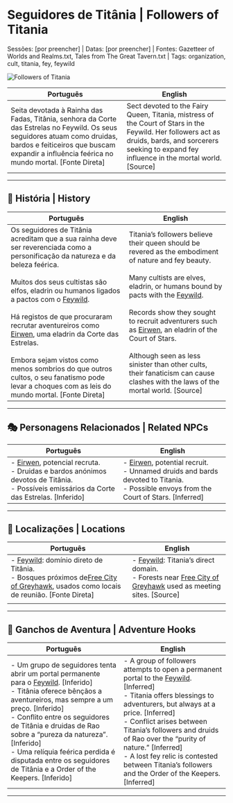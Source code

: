 # Seguidores de Titânia | Followers of Titania

Sessões: [por preencher] | Datas: [por preencher] | Fontes: Gazetteer of Worlds and Realms.txt, Tales from The Great Tavern.txt | Tags: organization, cult, titania, fey, feywild

![Followers of Titania](assets/organization/org_blank.png)

| **Português** | **English** |
|---------------|-------------|
| Seita devotada à Rainha das Fadas, Titânia, senhora da Corte das Estrelas no Feywild. Os seus seguidores atuam como druidas, bardos e feiticeiros que buscam expandir a influência feérica no mundo mortal. [Fonte Direta] | Sect devoted to the Fairy Queen, Titania, mistress of the Court of Stars in the Feywild. Her followers act as druids, bards, and sorcerers seeking to expand fey influence in the mortal world. [Source] |

---

## 📖 História | History

| **Português** | **English** |
|---------------|-------------|
| Os seguidores de Titânia acreditam que a sua rainha deve ser reverenciada como a personificação da natureza e da beleza feérica. <br><br> Muitos dos seus cultistas são elfos, eladrin ou humanos ligados a pactos com o [Feywild](feywild.md). <br><br> Há registos de que procuraram recrutar aventureiros como [Eirwen](docs/pc/-/pc_eirwen.md), uma eladrin da Corte das Estrelas. <br><br> Embora sejam vistos como menos sombrios do que outros cultos, o seu fanatismo pode levar a choques com as leis do mundo mortal. [Fonte Direta] | Titania’s followers believe their queen should be revered as the embodiment of nature and fey beauty. <br><br> Many cultists are elves, eladrin, or humans bound by pacts with the [Feywild](feywild.md). <br><br> Records show they sought to recruit adventurers such as [Eirwen](docs/pc/-/pc_eirwen.md), an eladrin of the Court of Stars. <br><br> Although seen as less sinister than other cults, their fanaticism can cause clashes with the laws of the mortal world. [Source] |

---

## 🎭 Personagens Relacionados | Related NPCs

| **Português** | **English** |
|---------------|-------------|
| - [Eirwen](docs/pc/-/pc_eirwen.md), potencial recruta. <br>- Druidas e bardos anónimos devotos de Titânia. <br>- Possíveis emissários da Corte das Estrelas. [Inferido] | - [Eirwen](docs/pc/-/pc_eirwen.md), potential recruit. <br>- Unnamed druids and bards devoted to Titania. <br>- Possible envoys from the Court of Stars. [Inferred] |

---

## 📌 Localizações | Locations

| **Português**                                                                                                                                                                 | **English**                                                                                                                                            |
| ----------------------------------------------------------------------------------------------------------------------------------------------------------------------------- | ------------------------------------------------------------------------------------------------------------------------------------------------------ |
| - [Feywild](feywild.md): domínio direto de Titânia. <br>- Bosques próximos de[Free City of Greyhawk](free_city_of_greyhawk.md), usados como locais de reunião. [Fonte Direta] | - [Feywild](feywild.md): Titania’s direct domain. <br>- Forests near [Free City of Greyhawk](free_city_of_greyhawk.md) used as meeting sites. [Source] |
|                                                                                                                                                                               |                                                                                                                                                        |

---

## 🎲 Ganchos de Aventura | Adventure Hooks

| **Português** | **English** |
|---------------|-------------|
| - Um grupo de seguidores tenta abrir um portal permanente para o [Feywild](feywild.md). [Inferido] <br>- Titânia oferece bênçãos a aventureiros, mas sempre a um preço. [Inferido] <br>- Conflito entre os seguidores de Titânia e druidas de Rao sobre a “pureza da natureza”. [Inferido] <br>- Uma relíquia feérica perdida é disputada entre os seguidores de Titânia e a Order of the Keepers. [Inferido] | - A group of followers attempts to open a permanent portal to the [Feywild](feywild.md). [Inferred] <br>- Titania offers blessings to adventurers, but always at a price. [Inferred] <br>- Conflict arises between Titania’s followers and druids of Rao over the “purity of nature.” [Inferred] <br>- A lost fey relic is contested between Titania’s followers and the Order of the Keepers. [Inferred] |

---
